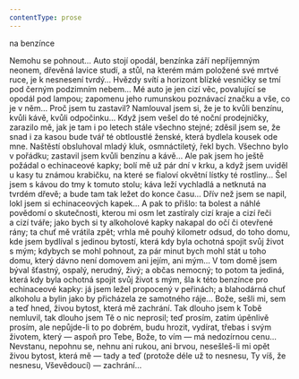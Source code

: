 ```yaml
---
contentType: prose
---
```


<section>

na benzínce

Nemohu se pohnout… Auto stojí opodál, benzínka září nepříjemným neonem, dřevěná lavice studí, a stůl, na kterém mám položené své mrtvé ruce, je k nesnesení tvrdý… Hvězdy svítí a horizont blízké vesničky se tmí pod černým podzimním nebem… Mé auto je jen cizí věc, povalující se opodál pod lampou; zapomenu jeho rumunskou poznávací značku a vše, co je v něm… Proč jsem tu zastavil? Namlouval jsem si, že je to kvůli benzínu, kvůli kávě, kvůli odpočinku… Když jsem vešel do té noční prodejničky, zarazilo mě, jak je tam i po letech stále všechno stejné; zděsil jsem se, že snad i za kasou bude tvář té obtloustlé ženské, která bydlela kousek ode mne. Naštěstí obsluhoval mladý kluk, osmnáctiletý, řekl bych. Všechno bylo v pořádku; zastavil jsem kvůli benzínu a kávě… Ale pak jsem ho ještě požádal o echinaceové kapky; bolí mě už pár dní v krku, a když jsem uviděl u kasy tu známou krabičku, na které se fialoví okvětní lístky té rostliny… Šel jsem s kávou do tmy k tomuto stolu; káva leží vychladlá a netknutá na tvrdém dřevě; a bude tam tak ležet do konce času… Dřív než jsem se napil, lokl jsem si echinaceových kapek… A pak to přišlo: ta bolest a náhlé povědomí o skutečnosti, kterou mi osm let zastíraly cizí kraje a cizí řeči a cizí tváře; jako bych si ty alkoholové kapky nakapal do očí či otevřené rány; ta chuť mě vrátila zpět; vrhla mě pouhý kilometr odsud, do toho domu, kde jsem bydlíval s jedinou bytostí, která kdy byla ochotná spojit svůj život s mým; kdybych se mohl pohnout, za pár minut bych mohl stát u toho domu, který dávno není domovem ani jejím, ani mým… V tom domě jsem býval šťastný, ospalý, nerudný, živý; a občas nemocný; to potom ta jediná, která kdy byla ochotná spojit svůj život s mým, šla k této benzínce pro echinaceové kapky: já jsem ležel propocený v peřinách; a blahodárná chuť alkoholu a bylin jako by přicházela ze samotného ráje… Bože, sešli mi, sem a teď hned, živou bytost, která mě zachrání. Tak dlouho jsem k Tobě nemluvil, tak dlouho jsem Tě o nic neprosil; teď prosím, zatím úpěnlivě prosím, ale nepůjde-li to po dobrém, budu hrozit, vydírat, třebas i svým životem, který — aspoň pro Tebe, Bože, to vím — má nedozírnou cenu… Nevstanu, nepohnu se, nehnu ani rukou, ani brvou, nesešleš-li mi opět živou bytost, která mě — tady a teď (protože déle už to nesnesu, Ty víš, že nesnesu, Vševědoucí) — zachrání…

</section>
